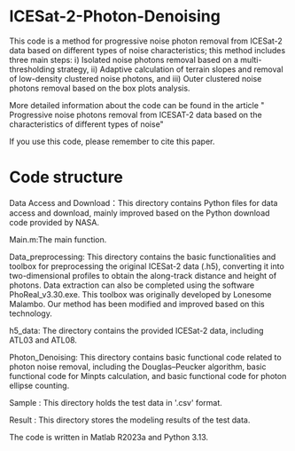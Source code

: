 # ICESat-2-Photon-Denoising
This code is a method for progressive noise photon removal from ICESat-2 data based on different types of noise characteristics; this method includes three main steps: ⅰ) Isolated noise photons removal based on a multi-thresholding strategy, ⅱ) Adaptive calculation of terrain slopes and removal of low-density clustered noise photons, and  ⅲ) Outer clustered noise photons removal based on the box plots analysis.

More detailed information about the code can be found in the article " Progressive noise photons removal from ICESAT-2 data based on the characteristics of different types of noise"

If you use this code, please remember to cite this paper.

# Code structure

Data Access and Download：This directory contains Python files for data access and download, mainly improved based on the Python download code provided by NASA.

Main.m:The main function.

Data_preprocessing: This directory contains the basic functionalities and toolbox for preprocessing the original ICESat-2  data (.h5), converting it into two-dimensional profiles to obtain the along-track distance and height of photons. Data extraction can also be completed using the software PhoReal_v3.30.exe. This toolbox was originally developed by Lonesome Malambo. Our method has been modified and improved based on this technology.

h5_data: The directory contains the provided ICESat-2  data, including ATL03 and ATL08.

Photon_Denoising: This directory contains basic functional code related to photon noise removal, including the Douglas–Peucker algorithm, basic functional code for Minpts calculation, and basic functional code for photon ellipse counting.

Sample : This directory holds the test data in '.csv' format.

Result : This directory stores the modeling results of the test data.

The code is written in Matlab R2023a and Python 3.13.
